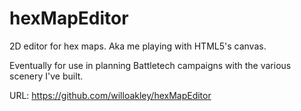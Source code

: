 hexMapEditor
============

2D editor for hex maps. Aka me playing with HTML5's canvas.

Eventually for use in planning Battletech campaigns with the various scenery I've built.

URL: https://github.com/willoakley/hexMapEditor
